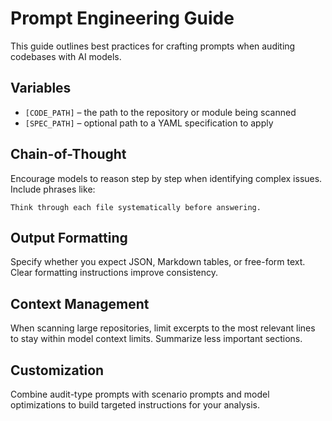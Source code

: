 # Prompt Engineering Guide

This guide outlines best practices for crafting prompts when auditing codebases with AI models.

## Variables
- `[CODE_PATH]` – the path to the repository or module being scanned
- `[SPEC_PATH]` – optional path to a YAML specification to apply

## Chain-of-Thought
Encourage models to reason step by step when identifying complex issues. Include phrases like:
```
Think through each file systematically before answering.
```

## Output Formatting
Specify whether you expect JSON, Markdown tables, or free-form text. Clear formatting instructions improve consistency.

## Context Management
When scanning large repositories, limit excerpts to the most relevant lines to stay within model context limits. Summarize less important sections.

## Customization
Combine audit-type prompts with scenario prompts and model optimizations to build targeted instructions for your analysis.
